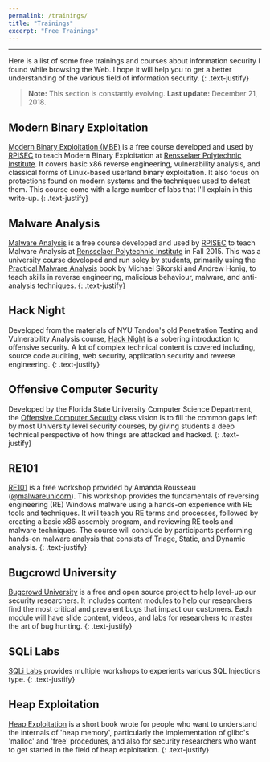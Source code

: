 ```yaml
---
permalink: /trainings/
title: "Trainings"
excerpt: "Free Trainings"
---
```


---
Here is a list of some free trainings and courses about information security I found while browsing the Web. I hope it will help you to get a better understanding of the various field of information security.
{: .text-justify}

>**Note:** This section is constantly evolving. **Last update:** December 21, 2018.

## Modern Binary Exploitation 

[Modern Binary Exploitation (MBE)](https://github.com/RPISEC/MBE) is a free course developed and used by [RPISEC](http://rpis.ec) to teach Modern Binary Exploitation at [Rensselaer Polytechnic Institute](http://rpi.edu). It covers basic x86 reverse engineering, vulnerability analysis, and classical forms of Linux-based userland binary exploitation. It also focus on protections found on modern systems and the techniques used to defeat them. This course come with a large number of labs that I'll explain in this write-up.
{: .text-justify}

## Malware Analysis

[Malware Analysis](https://github.com/RPISEC/Malware) is a free course developed and used by [RPISEC](http://rpis.ec) to teach Malware Analysis at [Rensselaer Polytechnic Institute](http://rpi.edu) in Fall 2015. This was a university course developed and run soley by students, primarily using the [Practical Malware Analysis](https://nostarch.com/malware) book by Michael Sikorski and Andrew Honig, to teach skills in reverse engineering, malicious behaviour, malware, and anti-analysis techniques.
{: .text-justify}

## Hack Night

Developed from the materials of NYU Tandon's old Penetration Testing and Vulnerability Analysis course, [Hack Night](https://github.com/osirislab/Hack-Night) is a sobering introduction to offensive security. A lot of complex technical content is covered including, source code auditing, web security, application security and reverse engineering.
{: .text-justify}

## Offensive Computer Security

Developed by the Florida State University Computer Science Department, the [Offensive Computer Security](http://www.cs.fsu.edu/~redwood/OffensiveComputerSecurity/) class vision is to fill the common gaps left by most University level security courses, by giving students a deep technical perspective of how things are attacked and hacked.
{: .text-justify}

## RE101

[RE101](https://sites.google.com/secured.org/malwareunicorn/reverse-engineering/re101) is a free workshop provided by Amanda Rousseau ([@malwareunicorn](https://twitter.com/malwareunicorn)). This workshop provides the fundamentals of reversing engineering (RE) Windows malware using a hands-on experience with RE tools and techniques. It will teach you RE terms and processes, followed by creating a basic x86 assembly program, and reviewing RE tools and malware techniques. The course will conclude by participants performing hands-on malware analysis that consists of Triage, Static, and Dynamic analysis.
{: .text-justify}

## Bugcrowd University

[Bugcrowd University](https://github.com/bugcrowd/bugcrowd_university.git) is a free and open source project to help level-up our security researchers. It includes content modules to help our researchers find the most critical and prevalent bugs that impact our customers. Each module will have slide content, videos, and labs for researchers to master the art of bug hunting.
{: .text-justify}

## SQLi Labs

[SQLi Labs](https://github.com/Audi-1/sqli-labs) provides multiple workshops to experients various SQL Injections type.
{: .text-justify}

## Heap Exploitation

[Heap Exploitation](https://github.com/DhavalKapil/heap-exploitation) is a short book wrote for people who want to understand the internals of 'heap memory', particularly the implementation of glibc's 'malloc' and 'free' procedures, and also for security researchers who want to get started in the field of heap exploitation.
{: .text-justify}

